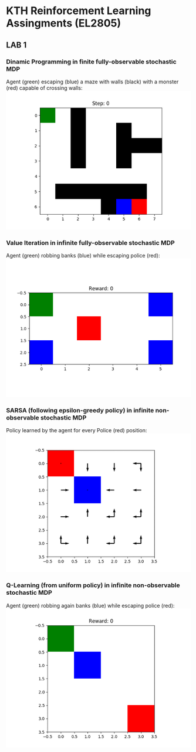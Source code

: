 # KTH Reinforcement Learning Assingments (EL2805)

## LAB 1

### Dinamic Programming in finite fully-observable stochastic MDP
Agent (green) escaping (blue) a maze with walls (black) with a monster (red) capable of crossing walls:
![](lab_1/figures/gifs/p1a_run_test.gif)

### Value Iteration in infinite fully-observable stochastic MDP
Agent (green) robbing banks (blue) while escaping police (red): 
![](lab_1/figures/gifs/p2b_run_test.gif)

### SARSA (following epsilon-greedy policy) in infinite non-observable stochastic MDP
Policy learned by the agent for every Police (red) position:
![](lab_1/figures/gifs/p3a_policy.gif)

### Q-Learning (from uniform policy) in infinite non-observable stochastic MDP
Agent (green) robbing again banks (blue) while escaping police (red): 
![](lab_1/figures/gifs/p3a_run_test.gif)
